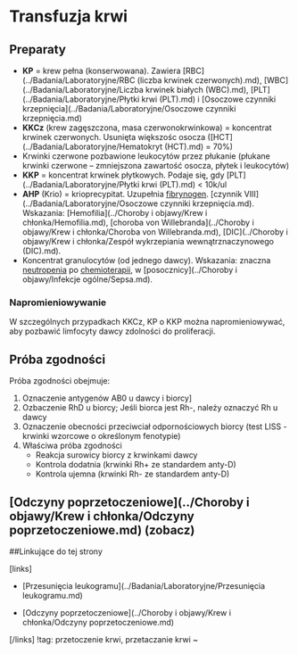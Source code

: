 # Transfuzja krwi

## Preparaty

- **KP** = krew pełna (konserwowana). Zawiera [RBC](../Badania/Laboratoryjne/RBC (liczba krwinek czerwonych).md), [WBC](../Badania/Laboratoryjne/Liczba krwinek białych (WBC).md), [PLT](../Badania/Laboratoryjne/Płytki krwi (PLT).md) i [Osoczowe czynniki krzepnięcia](../Badania/Laboratoryjne/Osoczowe czynniki krzepnięcia.md)
- **KKCz** (krew zagęszczona, masa czerwonokrwinkowa) = koncentrat krwinek czerwonych. Usunięta większośc osocza ([HCT](../Badania/Laboratoryjne/Hematokryt (HCT).md) = 70%)
- Krwinki czerwone pozbawione leukocytów przez płukanie (płukane krwinki czerwone – zmniejszona zawartość osocza, płytek i leukocytów)
- **KKP** = koncentrat krwinek płytkowych. Podaje się, gdy [PLT](../Badania/Laboratoryjne/Płytki krwi (PLT).md) < 10k/ul
- **AHP** (Krio) = krioprecypitat. Uzupełnia [fibrynogen](../Badania/Laboratoryjne/Fibrynogen.md). [czynnik VIII](../Badania/Laboratoryjne/Osoczowe czynniki krzepnięcia.md). Wskazania: [Hemofilia](../Choroby i objawy/Krew i chłonka/Hemofilia.md), [choroba von Willebranda](../Choroby i objawy/Krew i chłonka/Choroba von Willebranda.md), [DIC](../Choroby i objawy/Krew i chłonka/Zespół wykrzepiania wewnątrznaczynowego (DIC).md).
- Koncentrat granulocytów (od jednego dawcy). Wskazania: znaczna [neutropenia](../Badania/Laboratoryjne/Neutrofile.md) po [chemioterapii](../Farmakologia/Schematy/Chemioterapia.md), w [posocznicy](../Choroby i objawy/Infekcje ogólne/Sepsa.md).


### Napromieniowywanie

W szczególnych przypadkach KKCz, KP o KKP można napromieniowywać, aby pozbawić limfocyty dawcy zdolności do proliferacji.



## Próba zgodności

Próba zgodności obejmuje:

1. Oznaczenie antygenów AB0 u dawcy i biorcy]
2. Ozbaczenie RhD u biorcy; Jeśli biorca jest Rh-, należy oznaczyć Rh u dawcy
3. Oznaczenie obecności przeciwciał odpornościowych biorcy (test LISS - krwinki wzorcowe o określonym fenotypie)
4. Właściwa próba zgodności
   - Reakcja surowicy biorcy z krwinkami dawcy
   - Kontrola dodatnia (krwinki Rh+ ze standardem anty-D)
   - Kontrola ujemna (krwinki Rh- ze standardem anty-D)



## [Odczyny poprzetoczeniowe](../Choroby i objawy/Krew i chłonka/Odczyny poprzetoczeniowe.md) (zobacz)

##Linkujące do tej strony

[links]

- [Przesunięcia leukogramu](../Badania/Laboratoryjne/Przesunięcia leukogramu.md)

- [Odczyny poprzetoczeniowe](../Choroby i objawy/Krew i chłonka/Odczyny poprzetoczeniowe.md)


[/links]
!tag: przetoczenie krwi, przetaczanie krwi
~

